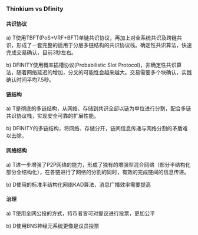 ### Thinkium vs Dfinity

#### 共识协议

a) T使用TBFT(PoS+VRF+BFT)单链共识协议，再加上对全系统共识及跨链共识，形成了一套完整的适用于分层多链结构的共识协议栈。确定性共识算法，快速完成交易确认，目前3秒左右。

b) DFINITY使用概率插槽协议(Probabilistic Slot Protocol)，非确定性共识算法，随着网络延迟的增加，分叉的可能性会越来越大。交易需要多个块确认，实践确认时间平均7.5秒。

#### 链结构

a) T是彻底的多链结构，从网络、存储到共识全部以链为单位进行分割，配合多链共识协议栈，实现安全可靠的扩展性能。

b) DFINITY的多链结构，将网络、存储分开，链间信息传递与网络分割的矛盾难以去除。

#### 网络结构

a) T进一步增强了P2P网络的能力，形成了独有的增强型混合网络（部分半结构化部分全结构化），在各链进行了网络的分割的同时，有效的完成链间的信息传递。

b) D使用的标准半结构化网络KAD算法，消息广播效率需要提高

#### 治理

a) T使用全网公投的方式，持币者皆可对提议进行投票，更加公平

b) D使用BNS神经元系统更像是议员投票

